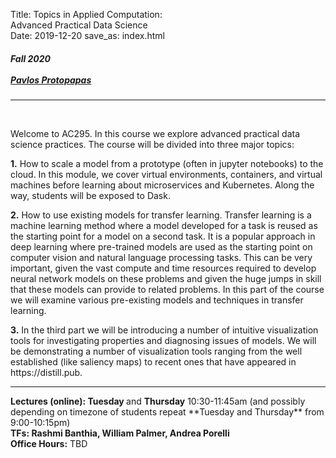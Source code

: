 Title:  Topics in Applied Computation: <br> Advanced Practical Data Science <br>
Date: 2019-12-20
save_as: index.html

<h5>
Fall 2020 <br><br>
<a href="https://iacs.seas.harvard.edu/people/pavlos-protopapas">Pavlos Protopapas</a>
</h5>

<hr>

<style>
pre {
  background-color: #F5F5F5;
  display: block;
  font-family: monospace;
  font-size: 14px;
  white-space: pre;
  border-color: #999999;
  border-width: 1px;
  border-style: solid;
  border-radius: 6px;
  margin: 1em 0;
  padding: 5px;
  white-space: pre-wrap;
}

.containerMain {
    display: flex;
    width: 100%;
    height: 300px;
}

.contentA {
    flex: 1;
    flex-direction:column;
 }

.contentB {
    flex: 3;
  }
</style>
<br>
<p>Welcome to AC295. In this course we explore advanced practical data science practices. The course will be divided into three major topics:
<br>

<p><strong>1.</strong>  How to scale a model from a prototype (often in jupyter notebooks) to the cloud. In this module, we cover virtual environments, containers, and virtual machines before learning about microservices and Kubernetes. Along the way, students will be exposed to Dask.<p/> 

<p><strong>2.</strong>  How to use existing models for transfer learning. Transfer learning is a machine learning method where a model developed for a task is reused as the starting point for a model on a second task. It is a popular approach in deep learning where pre-trained models are used as the starting point on computer vision and natural language processing tasks. This can be very important, given the vast compute and time resources required to develop neural network models on these problems and given the huge jumps in skill that these models can provide to related problems. In this part of the course we will examine various pre-existing models and techniques in transfer learning.<p/>

<p><strong>3.</strong>  In the third part we will be introducing a number of intuitive visualization tools for investigating properties and diagnosing issues of models. We will be demonstrating a number of visualization tools ranging from the well established (like saliency maps) to recent ones that have appeared in https://distill.pub.<p/>

<hr>
<strong>Lectures (online): Tuesday </strong> and <strong>Thursday</strong> 10:30-11:45am 
 (and possibly depending on timezone of students repeat **Tuesday and Thursday** from 9:00-10:15pm)
<br> 
<strong>TFs: Rashmi Banthia, William Palmer, Andrea Porelli  </strong>
<br> 
<strong>Office Hours:</strong> TBD
<br/>